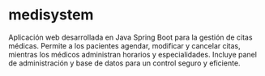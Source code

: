 # medisystem
Aplicación web desarrollada en Java Spring Boot para la gestión de citas médicas. Permite a los pacientes agendar, modificar y cancelar citas, mientras los médicos administran horarios y especialidades. Incluye panel de administración y base de datos para un control seguro y eficiente.
